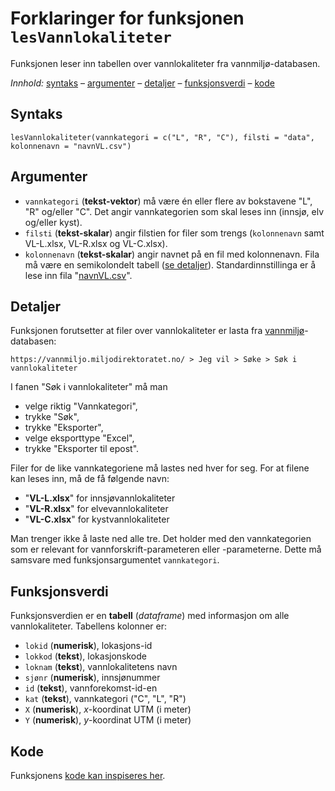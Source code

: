 # Forklaringer for funksjonen `lesVannlokaliteter`

Funksjonen leser inn tabellen over vannlokaliteter fra vannmiljø-databasen.

_Innhold:_ [syntaks](#syntaks) – [argumenter](#argumenter) – [detaljer](#detaljer) – [funksjonsverdi](#funksjonsverdi) – [kode](#kode)


## Syntaks

```{r}
lesVannlokaliteter(vannkategori = c("L", "R", "C"), filsti = "data", kolonnenavn = "navnVL.csv")
```


## Argumenter

* `vannkategori` (**tekst-vektor**) må være én eller flere av bokstavene "L", "R" og/eller "C". Det angir vannkategorien som skal leses inn (innsjø, elv og/eller kyst).
* `filsti`  (**tekst-skalar**) angir filstien for filer som trengs (`kolonnenavn` samt VL-L.xlsx, VL-R.xlsx og VL-C.xlsx).
* `kolonnenavn` (**tekst-skalar**) angir navnet på en fil med kolonnenavn. Fila må være en semikolondelt tabell ([se detaljer](hjelpfil.md#vannlokaliteter-vl-.xlsx-navnvl.csv)). Standardinnstillinga er å lese inn fila "[navnVL.csv](../data/navnVL.csv)".


## Detaljer

Funksjonen forutsetter at filer over vannlokaliteter er lasta fra [vannmiljø](https://vannmiljo.miljodirektoratet.no/)-databasen:

`https://vannmiljo.miljodirektoratet.no/ > Jeg vil > Søke > Søk i vannlokaliteter`

I fanen "Søk i vannlokaliteter" må man

- velge riktig "Vannkategori",
- trykke "Søk",
- trykke "Eksporter",
- velge eksporttype "Excel",
- trykke "Eksporter til epost".

Filer for de like vannkategoriene må lastes ned hver for seg. 
For at filene kan leses inn, må de få følgende navn:

- "**VL-L.xlsx**" for innsjøvannlokaliteter
- "**VL-R.xlsx**" for elvevannlokaliteter
- "**VL-C.xlsx**" for kystvannlokaliteter

Man trenger ikke å laste ned alle tre. Det holder med den vannkategorien som er relevant for vannforskrift-parameteren eller -parameterne.
Dette må samsvare med funksjonsargumentet `vannkategori`.


## Funksjonsverdi

Funksjonsverdien er en **tabell** (_dataframe_) med informasjon om alle vannlokaliteter. Tabellens kolonner er:

- `lokid` (**numerisk**), lokasjons-id
- `lokkod` (**tekst**), lokasjonskode
- `loknam` (**tekst**), vannlokalitetens navn
- `sjønr` (**numerisk**), innsjønummer
- `id` (**tekst**), vannforekomst-id-en
- `kat` (**tekst**), vannkategori ("C", "L", "R")
- `X` (**numerisk**), _x_-koordinat UTM (i meter)
- `Y` (**numerisk**), _y_-koordinat UTM (i meter)


## Kode

Funksjonens [kode kan inspiseres her](../R/lesVannlokaliteter.R).

